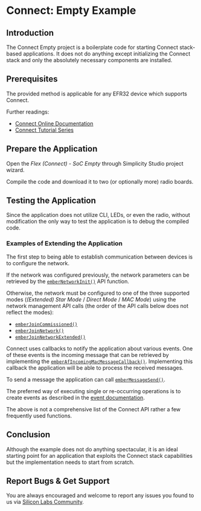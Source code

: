 # Connect: Empty Example

## Introduction

The Connect Empty project is a boilerplate code for starting Connect stack-based
applications. It does not do anything except initializing the Connect stack and
only the absolutely necessary components are installed.

## Prerequisites

The provided method is applicable for any EFR32 device which supports Connect.

Further readings:

- [Connect Online Documentation](https://docs.silabs.com/connect-stack/latest/)
- [Connect Tutorial
  Series](https://community.silabs.com/s/article/connect-tutorial-series?language=en_US)

## Prepare the Application

Open the *Flex (Connect) - SoC Empty* through Simplicity Studio project wizard.

Compile the code and download it to two (or optionally more) radio boards.

## Testing the Application

Since the application does not utilize CLI, LEDs, or even the radio, without
modification the only way to test the application is to debug the compiled code.

### Examples of Extending the Application

The first step to being able to establish communication between devices is to
configure the network.

If the network was configured previously, the network parameters can be
retrieved by the
[`emberNetworkInit()`](https://docs.silabs.com/connect-stack/latest/group-network-management#ga47f3cf943b5e9890fa016d871943c705)
API function.

Otherwise, the network must be configured to one of the three supported modes
(*(Extended) Star Mode* / *Direct Mode* / *MAC Mode*) using the network
management API calls (the order of the API calls below does not reflect the
modes):

- [`emberJoinCommissioned()`](https://docs.silabs.com/connect-stack/latest/group-network-management#gaf8bbf94c1a141948a2385316fe8caec1)
- [`emberJoinNetwork()`](https://docs.silabs.com/connect-stack/latest/group-network-management#gaa87bbe048e8e1c8adeb89c9962305f96)
- [`emberJoinNetworkExtended()`](https://docs.silabs.com/connect-stack/latest/group-network-management#ga261299d4f87e26f7ed76c9e8297f9bde)

Connect uses callbacks to notify the application about various events. One of
these events is the incoming message that can be retrieved by implementing the
[`emberAfIncomingMacMessageCallback()`](https://docs.silabs.com/connect-stack/latest/group-app-framework-common#ga33ea9e454ca4af7cc66e64a0f0203ccf).
Implementing this callback the application will be able to process the received
messages.

To send a message the application can call
[`emberMessageSend()`](https://docs.silabs.com/connect-stack/latest/group-message#ga13fe76cafa6f769497cc6a684c96de6e).

The preferred way of executing single or re-occurring operations is to create
events as described in the [event
documentation](https://docs.silabs.com/connect-stack/latest/group-event).

The above is not a comprehensive list of the Connect API rather a few frequently
used functions.

## Conclusion

Although the example does not do anything spectacular, it is an ideal starting
point for an application that exploits the Connect stack capabilities but the
implementation needs to start from scratch.

## Report Bugs & Get Support

You are always encouraged and welcome to report any issues you found to us via
[Silicon Labs
Community](https://community.silabs.com/s/topic/0TO1M000000qHaKWAU/proprietary?language=en_US).
